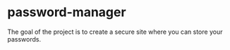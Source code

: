 # password-manager
The goal of the project is to create a secure site where you can store your passwords.
